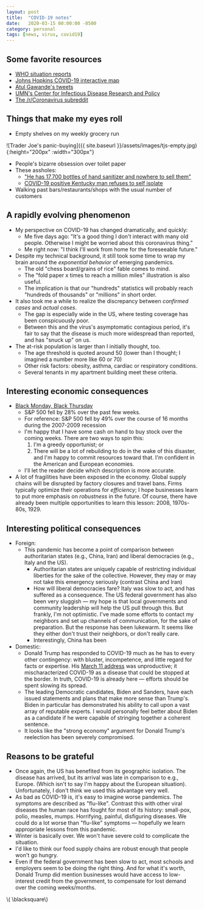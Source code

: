 ```yaml
---
layout: post
title:  "COVID-19 notes"
date:   2020-03-15 00:00:00 -0500
category: personal 
tags: [news, virus, covid19] 
---
```


## Some favorite resources

* [WHO situation reports](https://www.who.int/emergencies/diseases/novel-coronavirus-2019/situation-reports/)
* [Johns Hopkins COVID-19 interactive map](https://systems.jhu.edu/research/public-health/2019-ncov-map-faqs/)
* [Atul Gawande's tweets](https://twitter.com/Atul_Gawande)
* [UMN's Center for Infectious Disease Research and Policy](http://www.cidrap.umn.edu/covid-19)
* [The /r/Coronavirus subreddit](https://www.reddit.com/r/Coronavirus/)

## Things that make my eyes roll

* Empty shelves on my weekly grocery run

![Trader Joe's panic-buying]({{ site.baseurl }}/assets/images/tjs-empty.jpg){:height="200px" :width="300px"} 

* People's bizarre obsession over toilet paper
* These assholes: 
    - ["He has 17,700 bottles of hand sanitizer and nowhere to sell them"](https://www.nytimes.com/2020/03/14/technology/coronavirus-purell-wipes-amazon-sellers.html) 
    - [COVID-19 positive Kentucky man refuses to self isolate](https://www.kentucky.com/news/health-and-medicine/article241200076.html) 
* Walking past bars/restaurants/shops with the usual number of customers


## A rapidly evolving phenomenon

* My perspective on COVID-19 has changed dramatically, and quickly:
    - Me five days ago: "It's a good thing I don't interact with many old people. 
      Otherwise I might be worried about this coronavirus thing."
    - Me right now: "I think I'll work from home for the foreseeable future."
* Despite my technical background, it still took some time to wrap my brain around the *exponential behavior* of emerging pandemics.
    - The old "chess board/grains of rice" fable comes to mind.
    - The "fold paper x times to reach a million miles" illustration is also useful.
    - The implication is that our "hundreds" statistics will probably reach "hundreds of thousands" or "millions" in short order.
* It also took me a while to realize the discrepancy between *confirmed cases* and *actual cases*.
    - The gap is especially wide in the US, where testing coverage has been conspicuously poor.
    - Between this and the virus's asymptomatic contagious period, it's fair to say that the disease is much more widespread than reported, and has "snuck up" on us.
* The at-risk population is larger than I initially thought, too.
    - The age threshold is quoted around 50 (lower than I thought; I imagined a number more like 60 or 70)
    - Other risk factors: obesity, asthma, cardiac or respiratory conditions.
    - Several tenants in my apartment building meet these criteria.

## Interesting economic consequences

* [Black Monday, Black Thursday](https://en.wikipedia.org/wiki/2020_stock_market_crash)
    - S&P 500 fell by 28% over the past few weeks.
    - For reference: S&P 500 fell by 49% over the course of 16 months during the 2007-2009 recession
    - I'm happy that I have some cash on hand to buy stock over the coming weeks.
      There are two ways to spin this: 
        1. I'm a greedy opportunist; or 
        2. There will be a lot of rebuilding to do in the wake of this disaster,
           and I'm happy to commit resources toward that.
           I'm confident in the American and European economies.
    - I'll let the reader decide which description is more accurate.
* A lot of fragilities have been exposed in the economy.
  Global supply chains will be disrupted by factory closures and travel bans.
  Firms typically optimize their operations for *efficiency*;
  I hope businesses learn to put more emphasis on *robustness* in the future.
  Of course, there have already been multiple opportunities to learn this lesson: 2008, 1970s-80s, 1929.


## Interesting political consequences

* Foreign: 
    - This pandemic has become a point of comparison between authoritarian states (e.g., China, Iran) and liberal democracies (e.g., Italy and the US).
        * Authoritarian states are uniquely capable of restricting individual liberties for the sake of the collective.
          However, they may or may not take this emergency seriously (contrast China and Iran)
        * How will liberal democracies fare? Italy was slow to act, and has suffered as a consequence.
          The US federal government has also been very sluggish &mdash; my hope is that local governments and community 
          leadership will help the US pull through this. But frankly, I'm not optimistic.
          I've made some efforts to contact my neighbors and set up channels of communication, for the sake of preparation.
          But the response has been lukewarm. It seems like they either don't trust their neighbors, or don't really care.
        * Interestingly, China has been 
* Domestic:
    - Donald Trump has responded to COVID-19 much as he has to every other contingency: 
      with bluster, incompetence, and little regard for facts or expertise.
      His [March 11 address](https://www.youtube.com/watch?v=X7KCyRxOoJw) was unproductive;
      it mischaracterized COVID-19 as a disease that could be stopped at the border.
      In truth, COVID-19 is already here &mdash; efforts should be spent slowing its spread.
    - The leading Democratic candidates, Biden and Sanders, have each issued statements and plans
      that make more sense than Trump's. 
      Biden in particular has demonstrated his ability to call upon a vast array of reputable experts.
      I would personally feel better about Biden as a candidate if he were capable of stringing together a coherent sentence.
    - It looks like the "strong economy" argument for Donald Trump's reelection has been severely compromised.

## Reasons to be grateful

* Once again, the US has benefited from its geographic isolation.
  The disease has arrived, but its arrival was late in comparison to e.g., Europe.
  (Which isn't to say I'm happy about the European situation).
  Unfortunately, I don't think we used this advantage very well.
* As bad as COVID-19 is, it's easy to imagine worse pandemics.
  The symptoms are described as "flu-like". 
  Contrast this with other viral diseases the human race has fought for most of its history:
  small-pox, polio, measles, mumps.
  Horrifying, painful, disfiguring diseases.
  We could do a lot worse than "flu-like" symptoms &mdash; hopefully we learn appropriate lessons from this pandemic.
* Winter is basically over. We won't have severe cold to complicate the situation.
* I'd like to think our food supply chains are robust enough that people won't go hungry.
* Even if the federal government has been slow to act, most schools and employers seem to be doing the right thing.
  And for what it's worth, Donald Trump did mention businesses would have access to low-interest credit from the government, to compensate for lost demand over the coming weeks/months.

\\( \blacksquare\\)  

